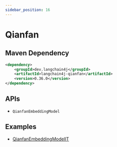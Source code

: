 ```yaml
---
sidebar_position: 16
---
```


# Qianfan

## Maven Dependency

```xml
<dependency>
    <groupId>dev.langchain4j</groupId>
    <artifactId>langchain4j-qianfan</artifactId>
    <version>0.36.0</version>
</dependency>
```

## APIs

- `QianfanEmbeddingModel`


## Examples

- [QianfanEmbeddingModelIT](https://github.com/langchain4j/langchain4j/blob/main/langchain4j-qianfan/src/test/java/dev/langchain4j/model/qianfan/QianfanEmbeddingModelIT.java)
